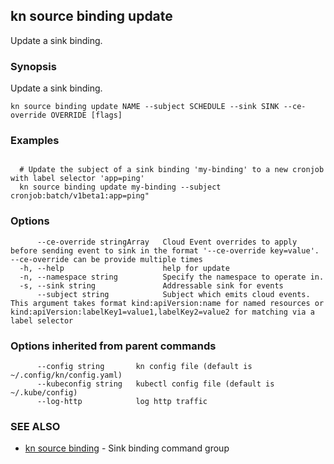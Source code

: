 ## kn source binding update

Update a sink binding.

### Synopsis

Update a sink binding.

```
kn source binding update NAME --subject SCHEDULE --sink SINK --ce-override OVERRIDE [flags]
```

### Examples

```

  # Update the subject of a sink binding 'my-binding' to a new cronjob with label selector 'app=ping'
  kn source binding update my-binding --subject cronjob:batch/v1beta1:app=ping"
```

### Options

```
      --ce-override stringArray   Cloud Event overrides to apply before sending event to sink in the format '--ce-override key=value'. --ce-override can be provide multiple times
  -h, --help                      help for update
  -n, --namespace string          Specify the namespace to operate in.
  -s, --sink string               Addressable sink for events
      --subject string            Subject which emits cloud events. This argument takes format kind:apiVersion:name for named resources or kind:apiVersion:labelKey1=value1,labelKey2=value2 for matching via a label selector
```

### Options inherited from parent commands

```
      --config string       kn config file (default is ~/.config/kn/config.yaml)
      --kubeconfig string   kubectl config file (default is ~/.kube/config)
      --log-http            log http traffic
```

### SEE ALSO

- [kn source binding](kn_source_binding.md) - Sink binding command group
